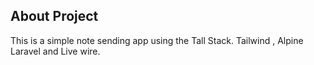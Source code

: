 ## About Project

This is a simple note sending app using the Tall Stack. Tailwind , Alpine Laravel and Live wire. 
